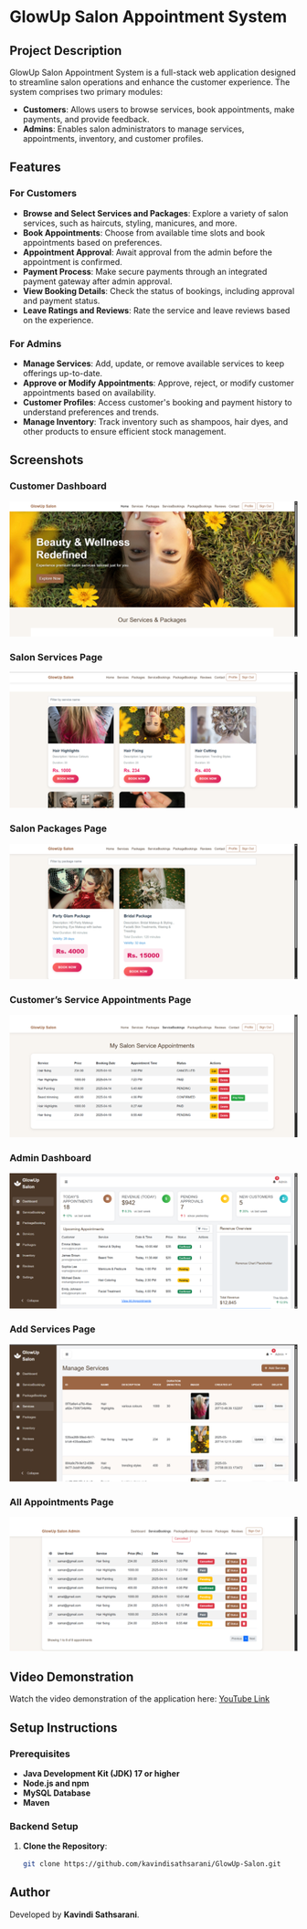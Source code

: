 # GlowUp Salon Appointment System

## Project Description

GlowUp Salon Appointment System is a full-stack web application designed to streamline salon operations and enhance the customer experience. The system comprises two primary modules:

- **Customers**: Allows users to browse services, book appointments, make payments, and provide feedback.
- **Admins**: Enables salon administrators to manage services, appointments, inventory, and customer profiles.

## Features

### For Customers

- **Browse and Select Services and Packages**: Explore a variety of salon services, such as haircuts, styling, manicures, and more.
- **Book Appointments**: Choose from available time slots and book appointments based on preferences.
- **Appointment Approval**: Await approval from the admin before the appointment is confirmed.
- **Payment Process**: Make secure payments through an integrated payment gateway after admin approval.
- **View Booking Details**: Check the status of bookings, including approval and payment status.
- **Leave Ratings and Reviews**: Rate the service and leave reviews based on the experience.

### For Admins

- **Manage Services**: Add, update, or remove available services to keep offerings up-to-date.
- **Approve or Modify Appointments**: Approve, reject, or modify customer appointments based on availability.
- **Customer Profiles**: Access customer's booking and payment history to understand preferences and trends.
- **Manage Inventory**: Track inventory such as shampoos, hair dyes, and other products to ensure efficient stock management.

## Screenshots

### Customer Dashboard
![Home1.png](Frontend/assests/Images/customerDashboard.png)

### Salon Services Page
![Login.png](Frontend/assests/Images/serviceCustomer.png)

### Salon Packages Page
![Login.png](Frontend/assests/Images/customer-packages.png)

### Customer’s Service Appointments Page
![Login.png](Frontend/assests/Images/customer-appointment.png)

### Admin Dashboard
![Login.png](Frontend/assests/Images/Admin-dashboard.png)

### Add Services Page
![Login.png](Frontend/assests/Images/admin-service.png)

### All Appointments Page
![Login.png](Frontend/assests/Images/admin-appointment.png)

## Video Demonstration
Watch the video demonstration of the application here: [YouTube Link](https://youtu.be/uczaOAsKdk4?si=3ATlOPjPkqFqOQMV)

## Setup Instructions

### Prerequisites

- **Java Development Kit (JDK) 17 or higher**
- **Node.js and npm**
- **MySQL Database**
- **Maven**

### Backend Setup

1. **Clone the Repository**:
   ```bash
   git clone https://github.com/kavindisathsarani/GlowUp-Salon.git

## Author
Developed by **Kavindi Sathsarani**.

